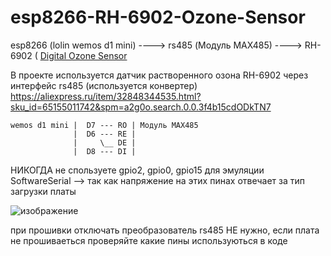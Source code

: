 # esp8266-RH-6902-Ozone-Sensor

esp8266 (lolin wemos d1 mini) ----> rs485 (Модуль MAX485) ----> RH-6902 ( [Digital Ozone Sensor](https://aliexpress.ru/item/4001248121949.html?item_id=4001248121949&sku_id=10000015456763122&spm=a2g2w.productlist.0.0.122d9f00eRid3q) 

В проекте используется датчик растворенного озона RH-6902
через интерфейс rs485 (используется конвертер) https://aliexpress.ru/item/32848344535.html?sku_id=65155011742&spm=a2g0o.search.0.0.3f4b15cdODkTN7

    wemos d1 mini |  D7 --- RO | Модуль MAX485 
                  |  D6 --- RE | 
                  |     \__ DE | 
                  |  D8 --- DI | 


НИКОГДА не спользуете gpio2, gpio0, gpio15 для эмуляции  SoftwareSerial --> так как напряжение на этих пинах отвечает за тип загрузки платы
 
![изображение](https://user-images.githubusercontent.com/104571006/185757983-ad783d9d-1677-49b4-88fd-dfd6af976ee0.png)

при прошивки отключать преобразователь rs485 НЕ нужно, если плата не прошиваеться проверяйте какие пины используються в коде
